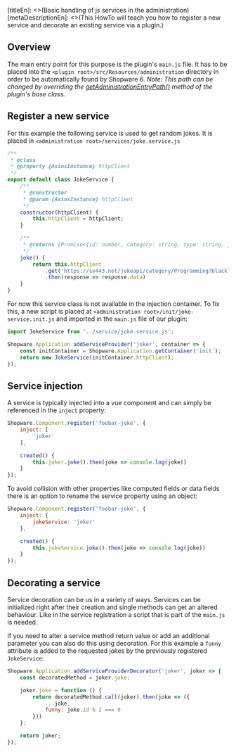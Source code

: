 [titleEn]: <>(Basic handling of js services in the administration)
[metaDescriptionEn]: <>(This HowTo will teach you how to register a new service and decorate an existing service via a plugin.)

## Overview

The main entry point for this purpose is the plugin's `main.js` file.
It has to be placed into the `<plugin root>/src/Resources/administration` directory in order to be automatically found by Shopware 6.
*Note: This path can be changed by overriding the [getAdministrationEntryPath()](./../2-internals/4-plugins/020-plugin-base-class.md#getAdministrationEntryPath()) method of the plugin's base class.*

## Register a new service

For this example the following service is used to get random jokes.
It is placed in `<administration root>/services/joke.service.js`

```javascript
/**
 * @class
 * @property {AxiosInstance} httpClient
 */
export default class JokeService {
    /**
     * @constructor
     * @param {AxiosInstance} httpClient
     */
    constructor(httpClient) {
        this.httpClient = httpClient;
    }

    /**
     * @returns {Promise<{id: number, category: string, type: string, joke: ?string, setup: ?string, delivery: ?string}>}
     */
    joke() {
        return this.httpClient
            .get('https://sv443.net/jokeapi/category/Programming?blacklistFlags=nsfw,religious,political')
            .then(response => response.data)
    }
}
```

For now this service class is not available in the injection container.
To fix this, a new script is placed at `<administration root>/init/joke-service.init.js` and imported in the `main.js` file of our plugin:

```javascript
import JokeService from '../service/joke.service.js';

Shopware.Application.addServiceProvider('joker', container => {
    const initContainer = Shopware.Application.getContainer('init');
    return new JokeService(initContainer.httpClient);
});
```

## Service injection

A service is typically injected into a vue component and can simply be referenced in the `inject` property:

```javascript
Shopware.Component.register('foobar-joke', {
    inject: [
        'joker'
    ],

    created() {
        this.joker.joke().then(joke => console.log(joke))
    }
});
```

To avoid collision with other properties like computed fields or data fields there is an option to rename the service property using an object:

```javascript
Shopware.Component.register('foobar-joke', {
    inject: {
        jokeService: 'joker'
    },

    created() {
        this.jokeService.joke().then(joke => console.log(joke))
    }
});
```

## Decorating a service

Service decoration can be us in a variety of ways.
Services can be initialized right after their creation and single methods can get an altered behaviour.
Like in the service registration a script that is part of the `main.js` is needed.

If you need to alter a service method return value or add an additional parameter you can also do this using decoration.
For this example a `funny` attribute is added to the requested jokes by the previously registered `JokeService`:

```javascript
Shopware.Application.addServiceProviderDecorator('joker', joker => {
    const decoratedMethod = joker.joke;

    joker.joke = function () {
        return decoratedMethod.call(joker).then(joke => ({
            ...joke,
            funny: joke.id % 2 === 0
        }))
    };

    return joker;
});
```
